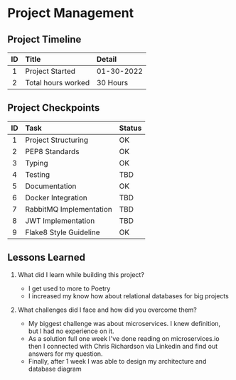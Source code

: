 # Project Management

## Project Timeline

| ID  | Title              | Detail     |
|:---:|:-------------------|:-----------|
|  1  | Project Started    | 01-30-2022 |
|  2  | Total hours worked | 30 Hours   |


## Project Checkpoints

| ID  | Task                    | Status |
|:---:|:------------------------|:-------|
|  1  | Project Structuring     | OK     |
|  2  | PEP8 Standards          | OK     |
|  3  | Typing                  | OK     |
|  4  | Testing                 | TBD    |
|  5  | Documentation           | OK     |
|  6  | Docker Integration      | TBD    |
|  7  | RabbitMQ Implementation | TBD    |
|  8  | JWT Implementation      | TBD    |
|  9  | Flake8 Style Guideline  | OK     |


## Lessons Learned

1. What did I learn while building this project? 
    * I get used to more to Poetry
    * I increased my know how about relational databases for big projects


2. What challenges did I face and how did you overcome them?
   * My biggest challenge was about microservices. I knew definition, but I had no experience on it.
   * As a solution full one week I've done reading on microservices.io then I connected with Chris Richardson via Linkedin and find out answers for my question.
   * Finally, after 1 week I was able to design my architecture and database diagram
   
